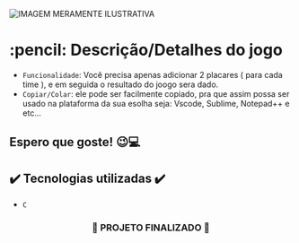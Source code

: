
![ IMAGEM MERAMENTE ILUSTRATIVA ](https://user-images.githubusercontent.com/79709843/185962462-c450bdab-385a-402c-ae48-913108b9835d.png)


<h1>
:pencil: Descrição/Detalhes do jogo
</h1>

<p align="center">

- `Funcionalidade`: Você precisa apenas adicionar 2 placares ( para cada time ), e em seguida o resultado do joogo sera dado.
- `Copiar/Colar`: ele pode ser facilmente copiado, pra que assim possa ser usado na plataforma da sua esolha seja: Vscode, Sublime,
Notepad++ e etc...
  
</p>

<h2>

Espero que goste! :wink::computer:
  
</h2>

## ✔️ Tecnologias utilizadas  ✔️
- ``C``

<h3 align="center">

  :construction: PROJETO FINALIZADO :construction:
  
</h3>

